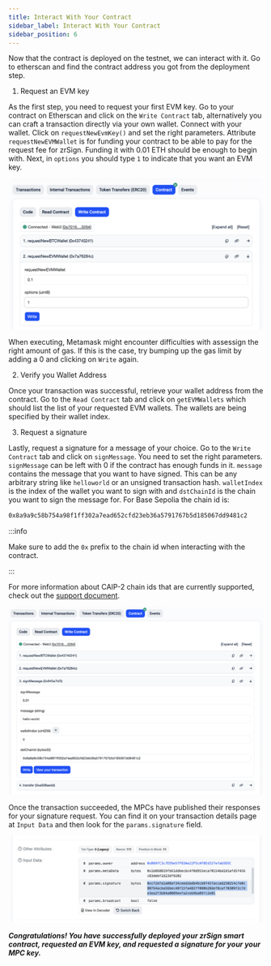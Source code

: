 ```yaml
---
title: Interact With Your Contract
sidebar_label: Interact With Your Contract
sidebar_position: 6
---
```


Now that the contract is deployed on the testnet, we can interact with it. Go to etherscan and find the contract address you got from the deployment step.

1. Request an EVM key

As the first step, you need to request your first EVM key. Go to your contract on Etherscan and click on the `Write Contract` tab, alternatively you can craft a transaction directly via your own wallet. Connect with your wallet. 
Click on `requestNewEvmKey()` and set the right parameters. Attribute `requestNewEVMWallet` is for funding your contract to be able to pay for the request fee for zrSign. Funding it with 0.01 ETH should be enough to begin with. Next, in `options` you should type `1` to indicate that you want an EVM key. 

<div style={{maxWidth: "600px", margin: "0 auto"}}>

![Request EVM Key](../../../../static/img/requestNewEvmWallet.png)

</div>

When executing, Metamask might encounter difficulties with assessign the right amount of gas. If this is the case, try bumping up the gas limit by adding a 0 and clicking on `Write` again. 

2. Verify you Wallet Address

Once your transaction was successful, retrieve your wallet address from the contract. Go to the `Read Contract` tab and click on `getEVMWallets` which should list the list of your requested EVM wallets. The wallets are being specified by their wallet index.

3. Request a signature

Lastly, request a signature for a message of your choice. Go to the `Write Contract` tab and click on `signMessage`. You need to set the right parameters. 
`signMessage` can be left with 0 if the contract has enough funds in it. `message` contains the message that you want to have signed. This can be any arbitrary string like `helloworld` or an unsigned transaction hash. `walletIndex` is the index of the wallet you want to sign with and `dstChainId` is the chain you want to sign the message for. For Base Sepolia the chain id is: 

```bash
0x8a9a9c58b754a98f1ff302a7ead652cfd23eb36a5791767b5d185067dd9481c2
```

:::info

Make sure to add the `0x` prefix to the chain id when interacting with the contract.

:::

For more information about CAIP-2 chain ids that are currently supported, check out the [support document](../../../zrSign/releases/addresses.md).

<div style={{maxWidth: "600px", margin: "0 auto"}}>

![SignMessage](../../../../static/img/signMessage.png)

</div>

Once the transaction succeeded, the MPCs have published their responses for your signature request. You can find it on your transaction details page at `Input Data` and then look for the `params.signature` field.

<div style={{maxWidth: "600px", margin: "0 auto"}}>

![Signature Details](../../../../static/img/signatureDetails.png)

</div>

***Congratulations! You have successfully deployed your zrSign smart contract, requested an EVM key, and requested a signature for your your MPC key.***